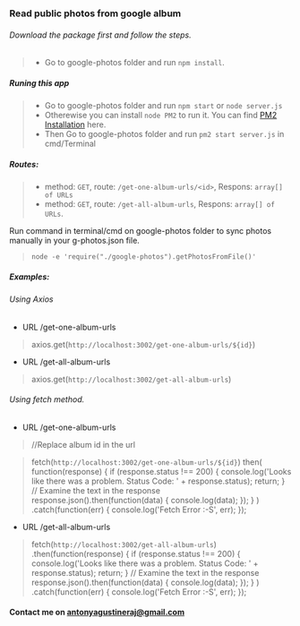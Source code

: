 ### Read public photos from google album

###### Download the package first and follow the steps.
> - Go to google-photos folder and run `npm install`.

##### Runing this app
> - Go to google-photos folder and run `npm start` or `node server.js`
> - Otherewise you can install `node PM2` to run it. You can find [PM2 Installation](https://www.npmjs.com/package/pm2) here.
> - Then Go to google-photos folder and run `pm2 start server.js` in cmd/Terminal

##### Routes:
> * method: `GET`, route: `/get-one-album-urls/<id>`, Respons: `array[] of URLs`
> * method: `GET`, route: `/get-all-album-urls`, Respons: `array[] of URLs`.

Run command in terminal/cmd on google-photos folder to sync photos manually in your g-photos.json file.
> `node -e 'require("./google-photos").getPhotosFromFile()'`


##### Examples:
###### Using Axios
- URL /get-one-album-urls
> axios.get(`http://localhost:3002/get-one-album-urls/${id}`)
- URL /get-all-album-urls
> axios.get(`http://localhost:3002/get-all-album-urls`)
###### Using fetch method.
- URL /get-one-album-urls
> //Replace album id in the url

> fetch(`http://localhost:3002/get-one-album-urls/${id}`)
>then(
>function(response) {
>if (response.status !== 200) {
>console.log('Looks like there was a problem. Status Code: ' + response.status);
>return;
>}
>// Examine the text in the response
>response.json().then(function(data) {
>console.log(data);
>});
>}
>)
>.catch(function(err) {
>console.log('Fetch Error :-S', err);
>});
- URL /get-all-album-urls
> fetch(`http://localhost:3002/get-all-album-urls`)
>.then(function(response) {
>if (response.status !== 200) {
>console.log('Looks like there was a problem. Status Code: ' + response.status);
>return;
>}
// Examine the text in the response
response.json().then(function(data) {
console.log(data);
});
}
)
.catch(function(err) {
console.log('Fetch Error :-S', err);
});

#### Contact me on [antonyagustineraj@gmail.com](antonyagustineraj@gmail.com)
